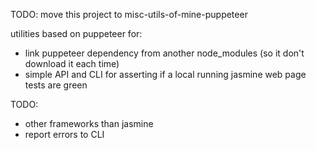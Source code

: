 TODO: move this project to misc-utils-of-mine-puppeteer

utilities based on puppeteer for:

 * link puppeteer dependency from another node_modules (so it don't download it each time)
 * simple API and CLI for asserting if a local running jasmine web page tests are green

TODO:

 * other frameworks than jasmine
 * report errors to CLI
